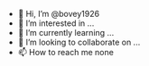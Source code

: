 - 👋 Hi, I’m @bovey1926
- 👀 I’m interested in ...
- 🌱 I’m currently learning ...
- 💞️ I’m looking to collaborate on ...
- 📫 How to reach me none

<!---
bovey1926/bovey1926 is a ✨ special ✨ repository because its `README.md` (this file) appears on your GitHub profile.
You can click the Preview link to take a look at your changes.
--->
